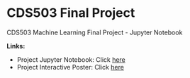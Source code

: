 # CDS503 Final Project

CDS503 Machine Learning Final Project - Jupyter Notebook

**Links:**
- Project Jupyter Notebook: Click [here](https://github.com/yongmenglee/cds503_final_project/blob/master/CDS503_G6_Project_Jupyter_Notebook.ipynb)
- Project Interactive Poster: Click [here](https://spark.adobe.com/page/UOZfgQjuensyt/)
